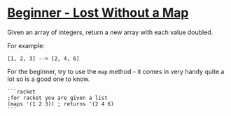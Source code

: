 # [Beginner - Lost Without a Map](https://www.codewars.com/kata/beginner-lost-without-a-map "57f781872e3d8ca2a000007e")

Given an array of integers, return a new array with each value doubled.

For example:

`[1, 2, 3] --> [2, 4, 6]`

For the beginner, try to use the `map` method - it comes in very handy quite a lot so is a good one to know.

~~~if:racket
```racket
;for racket you are given a list
(maps '(1 2 3)) ; returns '(2 4 6)
```
~~~